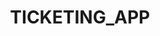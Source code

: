 <h1>&nbsp;&nbsp;&nbsp;&nbsp;&nbsp;&nbsp;&nbsp;&nbsp;&nbsp;&nbsp;&nbsp;&nbsp;&nbsp;&nbsp;&nbsp;&nbsp;&nbsp;&nbsp;TICKETING_APP</h1>
